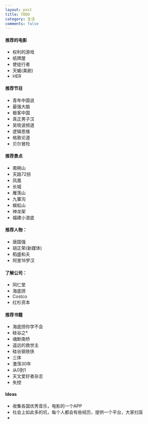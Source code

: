 ```yaml
---
layout: post
title: TODO
category: 生活
comments: false
---
```

 
   
#### 推荐的电影

* 权利的游戏
* 纸牌屋
* 使徒行者
* 天蝎(美剧)
* HER
 
#### 推荐节目
* 青年中国说
* 最强大脑
* 极客中国
* 真正男子汉
* 吴晓波频道
* 逻辑思维
* 格致论道
* 贝尔冒险

#### 推荐景点
* 南朔山
* 天路72拐
* 凤凰
* 长城
* 雁荡山
* 九寨沟
* 蜈蚣山
* 神龙架
* 福建小浪底

#### 推荐人物：
* 唐国强
* 胡正荣(新媒体)
* 稻盛和夫
* 阿里18罗汉

#### 了解公司：
* 同仁堂
* 海底捞
* Costco
* 红杉资本

#### 推荐书籍
* 海底捞你学不会
* 硅谷之*
* 魂断南桥
* 遥远的救世主
* 硅谷钢铁侠
* 三体
* 激荡30年
* 从0到1
* 天文爱好者杂志
* 失控

#### Ideas

* 收集各国优秀音乐，电影的一个APP
* 社会上如此多的坑，每个人都会有些经历，提供一个平台，大家扫盲
* 
